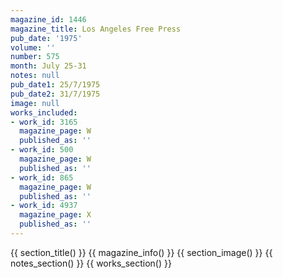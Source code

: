 ```yaml
---
magazine_id: 1446
magazine_title: Los Angeles Free Press
pub_date: '1975'
volume: ''
number: 575
month: July 25-31
notes: null
pub_date1: 25/7/1975
pub_date2: 31/7/1975
image: null
works_included:
- work_id: 3165
  magazine_page: W
  published_as: ''
- work_id: 500
  magazine_page: W
  published_as: ''
- work_id: 865
  magazine_page: W
  published_as: ''
- work_id: 4937
  magazine_page: X
  published_as: ''
---
```


{{ section_title() }}
{{ magazine_info() }}
{{ section_image() }}
{{ notes_section() }}
{{ works_section() }}
